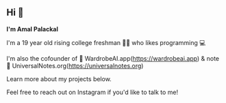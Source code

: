 ## Hi 👋 

**I'm Amal Palackal**

I'm a 19 year old rising college freshman 👨‍🎓  who likes programming 💻

I'm also the cofounder of 👗 WardrobeAI.app(https://wardrobeai.app) & note 📝 UniversalNotes.org(https://universalnotes.org)

Learn more about my projects below.

Feel free to reach out on Instagram if you'd like to talk to me!

<!--
**amalsony/amalsony** is a ✨ _special_ ✨ repository because its `README.md` (this file) appears on your GitHub profile.

Here are some ideas to get you started:

- 🔭 I’m currently working on ...
- 🌱 I’m currently learning ...
- 👯 I’m looking to collaborate on ...
- 🤔 I’m looking for help with ...
- 💬 Ask me about ...
- 📫 How to reach me: ...
- 😄 Pronouns: ...
- ⚡ Fun fact: ...
-->
